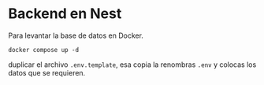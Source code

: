 # Backend en Nest

Para levantar la base de datos en Docker.
```
docker compose up -d
```

duplicar el archivo ```.env.template```, esa copia la renombras ```.env``` y colocas los datos que se requieren.